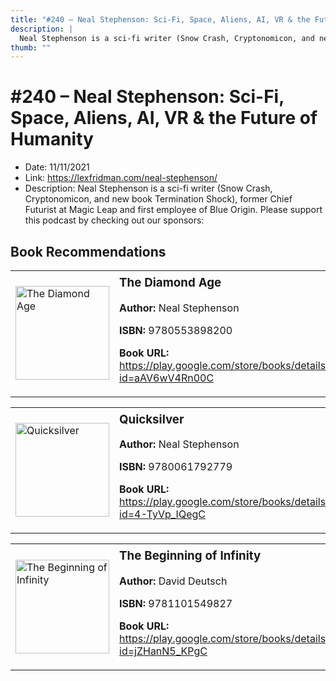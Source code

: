 ```yaml
---
title: "#240 – Neal Stephenson: Sci-Fi, Space, Aliens, AI, VR & the Future of Humanity"
description: |
  Neal Stephenson is a sci-fi writer (Snow Crash, Cryptonomicon, and new book Termination Shock), former Chief Futurist at Magic Leap and first employee of Blue Origin. Please support this podcast by checking out our sponsors:"
thumb: ""
---
```


# #240 – Neal Stephenson: Sci-Fi, Space, Aliens, AI, VR & the Future of Humanity

  - Date: 11/11/2021
  - Link: https://lexfridman.com/neal-stephenson/
  - Description: Neal Stephenson is a sci-fi writer (Snow Crash, Cryptonomicon, and new book Termination Shock), former Chief Futurist at Magic Leap and first employee of Blue Origin. Please support this podcast by checking out our sponsors:

## Book Recommendations

<table style="border: none;"><tr style="border: none;"><td style="border: none;"><img src="https://books.google.com/books/content?id=aAV6wV4Rn00C&printsec=frontcover&img=1&zoom=1&edge=curl&source=gbs_api" alt="The Diamond Age" width="150" style="vertical-align: top;"></td><td style="border: none; vertical-align: top;"><h3 style='margin-top: 5'>The Diamond Age</h3><p><strong>Author:</strong> Neal Stephenson</p><p><strong>ISBN:</strong> 9780553898200</p><p><strong>Book URL:</strong> <a href="https://play.google.com/store/books/details?id=aAV6wV4Rn00C">https://play.google.com/store/books/details?id=aAV6wV4Rn00C</a></p></td></tr></table>
<table style="border: none;"><tr style="border: none;"><td style="border: none;"><img src="https://books.google.com/books/content?id=4-TyVp_IQegC&printsec=frontcover&img=1&zoom=1&edge=curl&source=gbs_api" alt="Quicksilver" width="150" style="vertical-align: top;"></td><td style="border: none; vertical-align: top;"><h3 style='margin-top: 5'>Quicksilver</h3><p><strong>Author:</strong> Neal Stephenson</p><p><strong>ISBN:</strong> 9780061792779</p><p><strong>Book URL:</strong> <a href="https://play.google.com/store/books/details?id=4-TyVp_IQegC">https://play.google.com/store/books/details?id=4-TyVp_IQegC</a></p></td></tr></table>
<table style="border: none;"><tr style="border: none;"><td style="border: none;"><img src="https://books.google.com/books/content?id=jZHanN5_KPgC&printsec=frontcover&img=1&zoom=1&edge=curl&source=gbs_api" alt="The Beginning of Infinity" width="150" style="vertical-align: top;"></td><td style="border: none; vertical-align: top;"><h3 style='margin-top: 5'>The Beginning of Infinity</h3><p><strong>Author:</strong> David Deutsch</p><p><strong>ISBN:</strong> 9781101549827</p><p><strong>Book URL:</strong> <a href="https://play.google.com/store/books/details?id=jZHanN5_KPgC">https://play.google.com/store/books/details?id=jZHanN5_KPgC</a></p></td></tr></table>
